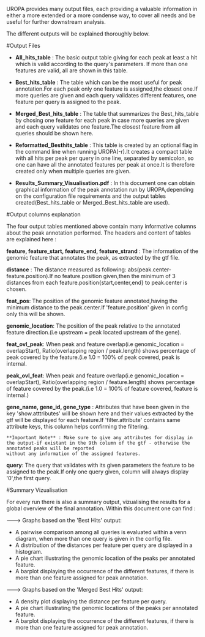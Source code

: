 UROPA provides many output files, each providing a valuable information in either a more extended or a more condense way, to cover all needs and be useful for further downstream analysis.

The different outputs will be explained thoroughly below.

#Output Files
* **All_hits_table**  : The basic output table giving for each peak at least a hit which is valid according to the query's parameters. If more than one features are valid, all are shown in this table.

* **Best_hits_table** : The table which can be the most useful for peak annotation.For each peak only one feature is assigned,the closest one.If more queries are given and each query validates different features, one feature per query is assigned to the peak.

* **Merged_Best_hits_table** : The table that summarizes the Best_hits_table by chosing one feature for each peak in case more queries are given and each query validates one feature.The closest feature from all queries should be shown here.

* **Reformatted_Besthits_table** : This table is created by an optional flag in the command line when running UROPA(-r).It creates a compact table with all hits per peak per query in one line, separated by semicolon, so one can have all the annotated features per peak at once.It is therefore created only when multiple queries are given.

* **Results_Summary_Visualisation.pdf** : In this document one can obtain graphical information of the peak annotation run by UROPA,depending on the configuration file requirements and the output tables created(Best_hits_table or Merged_Best_hits_table are used).



#Output columns explanation

The four output tables mentioned above contain many informative columns about the peak annotation performed. The headers and content of tables are explained here :

**feature, feature_start, feature_end, feature_strand** : The information of the genomic feature that annotates the peak, as extracted by the gtf file.

**distance** : The distance measured as following: abs(peak.center-feature.position).If no feature.position given,then the minimum of 3 distances from each feature.position{start,center,end} to peak.center is chosen.

**feat_pos**: The position of the genomic feature annotated,having the minimum distance to the peak.center.If 'feature.position' given in config only this will be shown.

**genomic_location**: The position of the peak relative to the annotated feature direction.(i.e upstream = peak located upstream of the gene).

**feat_ovl_peak**: When peak and feature overlap(i.e genomic_location = overlapStart), Ratio(overlapping region / peak.length) shows percentage of peak covered by the feature.(i.e 1.0 = 100% of peak covered, peak is internal.

**peak_ovl_feat**: When peak and feature overlap(i.e genomic_location = overlapStart), Ratio(overlapping region / feature.length) shows percentage of feature covered by the peak.(i.e 1.0 = 100% of feature covered, feature is internal.)

**gene_name, gene_id, gene_type** : Attributes that have been given in the key 'show.atttributes' will be shown here and their values extracted by the gtf will be displayed for each feature.If 'filter.attribute' contains same attribute keys, this column helps confirming the filtering.

	**Important Note** : Make sure to give any attributes for display in the output-if existant in the 9th column of the gtf - otherwise the annotated peaks will be reported 
	without any information of the assigned features.

**query**: The query that validates with its given parameters the feature to be assigned to the peak.If only one query given, column will always display '0',the first query.



#Summary Vizualisation

For every run there is also a summary output, vizualising the results for a global overview of the final annotation. Within this document one can find : 

---> Graphs based on the 'Best Hits' output:
* A pairwise comparison among all queries is evaluated within a venn diagram, when more than one query is given in the config file. 
* A distribution of the distances per feature per query are displayed in a histogram.
* A pie chart illustrating the genomic location of the peaks per annotated feature.
* A barplot displaying the occurrence of the different features, if there is more than one feature assigned for peak annotation.

---> Graphs based on the 'Merged Best Hits' output:
* A density plot displaying the distance per feature per query. 
* A pie chart illustrating the genomic locations of the peaks per annotated feature.
* A barplot displaying the occurrence of the different features, if there is more than one feature assigned for peak annotation.
